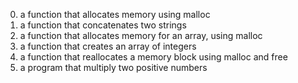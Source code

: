 0. a function that allocates memory using malloc
1. a function that concatenates two strings
2. a function that allocates memory for an array, using malloc
3. a function that creates an array of integers
4. a function that reallocates a memory block using malloc and free
5. a program that multiply two positive numbers
